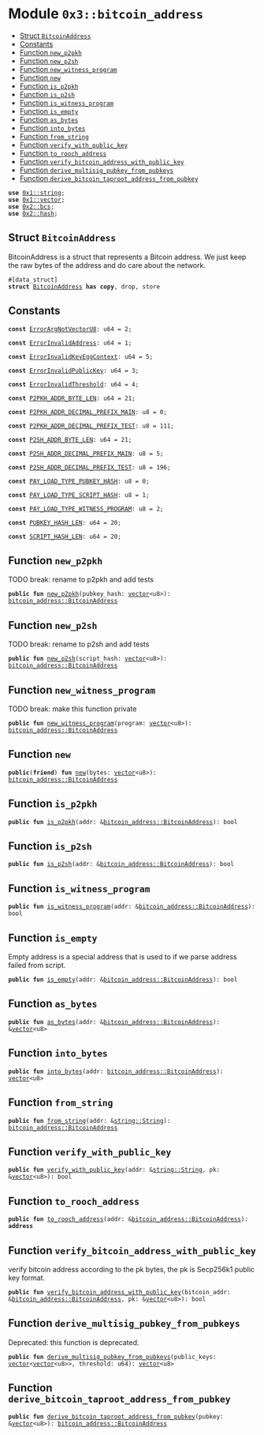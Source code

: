 
<a name="0x3_bitcoin_address"></a>

# Module `0x3::bitcoin_address`



-  [Struct `BitcoinAddress`](#0x3_bitcoin_address_BitcoinAddress)
-  [Constants](#@Constants_0)
-  [Function `new_p2pkh`](#0x3_bitcoin_address_new_p2pkh)
-  [Function `new_p2sh`](#0x3_bitcoin_address_new_p2sh)
-  [Function `new_witness_program`](#0x3_bitcoin_address_new_witness_program)
-  [Function `new`](#0x3_bitcoin_address_new)
-  [Function `is_p2pkh`](#0x3_bitcoin_address_is_p2pkh)
-  [Function `is_p2sh`](#0x3_bitcoin_address_is_p2sh)
-  [Function `is_witness_program`](#0x3_bitcoin_address_is_witness_program)
-  [Function `is_empty`](#0x3_bitcoin_address_is_empty)
-  [Function `as_bytes`](#0x3_bitcoin_address_as_bytes)
-  [Function `into_bytes`](#0x3_bitcoin_address_into_bytes)
-  [Function `from_string`](#0x3_bitcoin_address_from_string)
-  [Function `verify_with_public_key`](#0x3_bitcoin_address_verify_with_public_key)
-  [Function `to_rooch_address`](#0x3_bitcoin_address_to_rooch_address)
-  [Function `verify_bitcoin_address_with_public_key`](#0x3_bitcoin_address_verify_bitcoin_address_with_public_key)
-  [Function `derive_multisig_pubkey_from_pubkeys`](#0x3_bitcoin_address_derive_multisig_pubkey_from_pubkeys)
-  [Function `derive_bitcoin_taproot_address_from_pubkey`](#0x3_bitcoin_address_derive_bitcoin_taproot_address_from_pubkey)


<pre><code><b>use</b> <a href="">0x1::string</a>;
<b>use</b> <a href="">0x1::vector</a>;
<b>use</b> <a href="">0x2::bcs</a>;
<b>use</b> <a href="">0x2::hash</a>;
</code></pre>



<a name="0x3_bitcoin_address_BitcoinAddress"></a>

## Struct `BitcoinAddress`

BitcoinAddress is a struct that represents a Bitcoin address.
We just keep the raw bytes of the address and do care about the network.


<pre><code>#[data_struct]
<b>struct</b> <a href="bitcoin_address.md#0x3_bitcoin_address_BitcoinAddress">BitcoinAddress</a> <b>has</b> <b>copy</b>, drop, store
</code></pre>



<a name="@Constants_0"></a>

## Constants


<a name="0x3_bitcoin_address_ErrorArgNotVectorU8"></a>



<pre><code><b>const</b> <a href="bitcoin_address.md#0x3_bitcoin_address_ErrorArgNotVectorU8">ErrorArgNotVectorU8</a>: u64 = 2;
</code></pre>



<a name="0x3_bitcoin_address_ErrorInvalidAddress"></a>



<pre><code><b>const</b> <a href="bitcoin_address.md#0x3_bitcoin_address_ErrorInvalidAddress">ErrorInvalidAddress</a>: u64 = 1;
</code></pre>



<a name="0x3_bitcoin_address_ErrorInvalidKeyEggContext"></a>



<pre><code><b>const</b> <a href="bitcoin_address.md#0x3_bitcoin_address_ErrorInvalidKeyEggContext">ErrorInvalidKeyEggContext</a>: u64 = 5;
</code></pre>



<a name="0x3_bitcoin_address_ErrorInvalidPublicKey"></a>



<pre><code><b>const</b> <a href="bitcoin_address.md#0x3_bitcoin_address_ErrorInvalidPublicKey">ErrorInvalidPublicKey</a>: u64 = 3;
</code></pre>



<a name="0x3_bitcoin_address_ErrorInvalidThreshold"></a>



<pre><code><b>const</b> <a href="bitcoin_address.md#0x3_bitcoin_address_ErrorInvalidThreshold">ErrorInvalidThreshold</a>: u64 = 4;
</code></pre>



<a name="0x3_bitcoin_address_P2PKH_ADDR_BYTE_LEN"></a>



<pre><code><b>const</b> <a href="bitcoin_address.md#0x3_bitcoin_address_P2PKH_ADDR_BYTE_LEN">P2PKH_ADDR_BYTE_LEN</a>: u64 = 21;
</code></pre>



<a name="0x3_bitcoin_address_P2PKH_ADDR_DECIMAL_PREFIX_MAIN"></a>



<pre><code><b>const</b> <a href="bitcoin_address.md#0x3_bitcoin_address_P2PKH_ADDR_DECIMAL_PREFIX_MAIN">P2PKH_ADDR_DECIMAL_PREFIX_MAIN</a>: u8 = 0;
</code></pre>



<a name="0x3_bitcoin_address_P2PKH_ADDR_DECIMAL_PREFIX_TEST"></a>



<pre><code><b>const</b> <a href="bitcoin_address.md#0x3_bitcoin_address_P2PKH_ADDR_DECIMAL_PREFIX_TEST">P2PKH_ADDR_DECIMAL_PREFIX_TEST</a>: u8 = 111;
</code></pre>



<a name="0x3_bitcoin_address_P2SH_ADDR_BYTE_LEN"></a>



<pre><code><b>const</b> <a href="bitcoin_address.md#0x3_bitcoin_address_P2SH_ADDR_BYTE_LEN">P2SH_ADDR_BYTE_LEN</a>: u64 = 21;
</code></pre>



<a name="0x3_bitcoin_address_P2SH_ADDR_DECIMAL_PREFIX_MAIN"></a>



<pre><code><b>const</b> <a href="bitcoin_address.md#0x3_bitcoin_address_P2SH_ADDR_DECIMAL_PREFIX_MAIN">P2SH_ADDR_DECIMAL_PREFIX_MAIN</a>: u8 = 5;
</code></pre>



<a name="0x3_bitcoin_address_P2SH_ADDR_DECIMAL_PREFIX_TEST"></a>



<pre><code><b>const</b> <a href="bitcoin_address.md#0x3_bitcoin_address_P2SH_ADDR_DECIMAL_PREFIX_TEST">P2SH_ADDR_DECIMAL_PREFIX_TEST</a>: u8 = 196;
</code></pre>



<a name="0x3_bitcoin_address_PAY_LOAD_TYPE_PUBKEY_HASH"></a>



<pre><code><b>const</b> <a href="bitcoin_address.md#0x3_bitcoin_address_PAY_LOAD_TYPE_PUBKEY_HASH">PAY_LOAD_TYPE_PUBKEY_HASH</a>: u8 = 0;
</code></pre>



<a name="0x3_bitcoin_address_PAY_LOAD_TYPE_SCRIPT_HASH"></a>



<pre><code><b>const</b> <a href="bitcoin_address.md#0x3_bitcoin_address_PAY_LOAD_TYPE_SCRIPT_HASH">PAY_LOAD_TYPE_SCRIPT_HASH</a>: u8 = 1;
</code></pre>



<a name="0x3_bitcoin_address_PAY_LOAD_TYPE_WITNESS_PROGRAM"></a>



<pre><code><b>const</b> <a href="bitcoin_address.md#0x3_bitcoin_address_PAY_LOAD_TYPE_WITNESS_PROGRAM">PAY_LOAD_TYPE_WITNESS_PROGRAM</a>: u8 = 2;
</code></pre>



<a name="0x3_bitcoin_address_PUBKEY_HASH_LEN"></a>



<pre><code><b>const</b> <a href="bitcoin_address.md#0x3_bitcoin_address_PUBKEY_HASH_LEN">PUBKEY_HASH_LEN</a>: u64 = 20;
</code></pre>



<a name="0x3_bitcoin_address_SCRIPT_HASH_LEN"></a>



<pre><code><b>const</b> <a href="bitcoin_address.md#0x3_bitcoin_address_SCRIPT_HASH_LEN">SCRIPT_HASH_LEN</a>: u64 = 20;
</code></pre>



<a name="0x3_bitcoin_address_new_p2pkh"></a>

## Function `new_p2pkh`

TODO break: rename to p2pkh and add tests


<pre><code><b>public</b> <b>fun</b> <a href="bitcoin_address.md#0x3_bitcoin_address_new_p2pkh">new_p2pkh</a>(pubkey_hash: <a href="">vector</a>&lt;u8&gt;): <a href="bitcoin_address.md#0x3_bitcoin_address_BitcoinAddress">bitcoin_address::BitcoinAddress</a>
</code></pre>



<a name="0x3_bitcoin_address_new_p2sh"></a>

## Function `new_p2sh`

TODO break: rename to p2sh and add tests


<pre><code><b>public</b> <b>fun</b> <a href="bitcoin_address.md#0x3_bitcoin_address_new_p2sh">new_p2sh</a>(script_hash: <a href="">vector</a>&lt;u8&gt;): <a href="bitcoin_address.md#0x3_bitcoin_address_BitcoinAddress">bitcoin_address::BitcoinAddress</a>
</code></pre>



<a name="0x3_bitcoin_address_new_witness_program"></a>

## Function `new_witness_program`

TODO break: make this function private


<pre><code><b>public</b> <b>fun</b> <a href="bitcoin_address.md#0x3_bitcoin_address_new_witness_program">new_witness_program</a>(program: <a href="">vector</a>&lt;u8&gt;): <a href="bitcoin_address.md#0x3_bitcoin_address_BitcoinAddress">bitcoin_address::BitcoinAddress</a>
</code></pre>



<a name="0x3_bitcoin_address_new"></a>

## Function `new`



<pre><code><b>public</b>(<b>friend</b>) <b>fun</b> <a href="bitcoin_address.md#0x3_bitcoin_address_new">new</a>(bytes: <a href="">vector</a>&lt;u8&gt;): <a href="bitcoin_address.md#0x3_bitcoin_address_BitcoinAddress">bitcoin_address::BitcoinAddress</a>
</code></pre>



<a name="0x3_bitcoin_address_is_p2pkh"></a>

## Function `is_p2pkh`



<pre><code><b>public</b> <b>fun</b> <a href="bitcoin_address.md#0x3_bitcoin_address_is_p2pkh">is_p2pkh</a>(addr: &<a href="bitcoin_address.md#0x3_bitcoin_address_BitcoinAddress">bitcoin_address::BitcoinAddress</a>): bool
</code></pre>



<a name="0x3_bitcoin_address_is_p2sh"></a>

## Function `is_p2sh`



<pre><code><b>public</b> <b>fun</b> <a href="bitcoin_address.md#0x3_bitcoin_address_is_p2sh">is_p2sh</a>(addr: &<a href="bitcoin_address.md#0x3_bitcoin_address_BitcoinAddress">bitcoin_address::BitcoinAddress</a>): bool
</code></pre>



<a name="0x3_bitcoin_address_is_witness_program"></a>

## Function `is_witness_program`



<pre><code><b>public</b> <b>fun</b> <a href="bitcoin_address.md#0x3_bitcoin_address_is_witness_program">is_witness_program</a>(addr: &<a href="bitcoin_address.md#0x3_bitcoin_address_BitcoinAddress">bitcoin_address::BitcoinAddress</a>): bool
</code></pre>



<a name="0x3_bitcoin_address_is_empty"></a>

## Function `is_empty`

Empty address is a special address that is used to if we parse address failed from script.


<pre><code><b>public</b> <b>fun</b> <a href="bitcoin_address.md#0x3_bitcoin_address_is_empty">is_empty</a>(addr: &<a href="bitcoin_address.md#0x3_bitcoin_address_BitcoinAddress">bitcoin_address::BitcoinAddress</a>): bool
</code></pre>



<a name="0x3_bitcoin_address_as_bytes"></a>

## Function `as_bytes`



<pre><code><b>public</b> <b>fun</b> <a href="bitcoin_address.md#0x3_bitcoin_address_as_bytes">as_bytes</a>(addr: &<a href="bitcoin_address.md#0x3_bitcoin_address_BitcoinAddress">bitcoin_address::BitcoinAddress</a>): &<a href="">vector</a>&lt;u8&gt;
</code></pre>



<a name="0x3_bitcoin_address_into_bytes"></a>

## Function `into_bytes`



<pre><code><b>public</b> <b>fun</b> <a href="bitcoin_address.md#0x3_bitcoin_address_into_bytes">into_bytes</a>(addr: <a href="bitcoin_address.md#0x3_bitcoin_address_BitcoinAddress">bitcoin_address::BitcoinAddress</a>): <a href="">vector</a>&lt;u8&gt;
</code></pre>



<a name="0x3_bitcoin_address_from_string"></a>

## Function `from_string`



<pre><code><b>public</b> <b>fun</b> <a href="bitcoin_address.md#0x3_bitcoin_address_from_string">from_string</a>(addr: &<a href="_String">string::String</a>): <a href="bitcoin_address.md#0x3_bitcoin_address_BitcoinAddress">bitcoin_address::BitcoinAddress</a>
</code></pre>



<a name="0x3_bitcoin_address_verify_with_public_key"></a>

## Function `verify_with_public_key`



<pre><code><b>public</b> <b>fun</b> <a href="bitcoin_address.md#0x3_bitcoin_address_verify_with_public_key">verify_with_public_key</a>(addr: &<a href="_String">string::String</a>, pk: &<a href="">vector</a>&lt;u8&gt;): bool
</code></pre>



<a name="0x3_bitcoin_address_to_rooch_address"></a>

## Function `to_rooch_address`



<pre><code><b>public</b> <b>fun</b> <a href="bitcoin_address.md#0x3_bitcoin_address_to_rooch_address">to_rooch_address</a>(addr: &<a href="bitcoin_address.md#0x3_bitcoin_address_BitcoinAddress">bitcoin_address::BitcoinAddress</a>): <b>address</b>
</code></pre>



<a name="0x3_bitcoin_address_verify_bitcoin_address_with_public_key"></a>

## Function `verify_bitcoin_address_with_public_key`

verify bitcoin address according to the pk bytes, the pk is Secp256k1 public key format.


<pre><code><b>public</b> <b>fun</b> <a href="bitcoin_address.md#0x3_bitcoin_address_verify_bitcoin_address_with_public_key">verify_bitcoin_address_with_public_key</a>(bitcoin_addr: &<a href="bitcoin_address.md#0x3_bitcoin_address_BitcoinAddress">bitcoin_address::BitcoinAddress</a>, pk: &<a href="">vector</a>&lt;u8&gt;): bool
</code></pre>



<a name="0x3_bitcoin_address_derive_multisig_pubkey_from_pubkeys"></a>

## Function `derive_multisig_pubkey_from_pubkeys`

Deprecated: this function is deprecated.


<pre><code><b>public</b> <b>fun</b> <a href="bitcoin_address.md#0x3_bitcoin_address_derive_multisig_pubkey_from_pubkeys">derive_multisig_pubkey_from_pubkeys</a>(public_keys: <a href="">vector</a>&lt;<a href="">vector</a>&lt;u8&gt;&gt;, threshold: u64): <a href="">vector</a>&lt;u8&gt;
</code></pre>



<a name="0x3_bitcoin_address_derive_bitcoin_taproot_address_from_pubkey"></a>

## Function `derive_bitcoin_taproot_address_from_pubkey`



<pre><code><b>public</b> <b>fun</b> <a href="bitcoin_address.md#0x3_bitcoin_address_derive_bitcoin_taproot_address_from_pubkey">derive_bitcoin_taproot_address_from_pubkey</a>(pubkey: &<a href="">vector</a>&lt;u8&gt;): <a href="bitcoin_address.md#0x3_bitcoin_address_BitcoinAddress">bitcoin_address::BitcoinAddress</a>
</code></pre>
